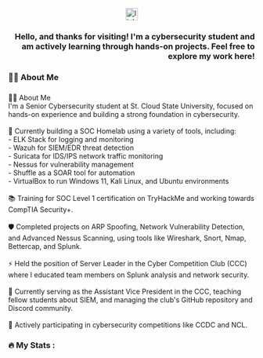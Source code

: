 <div align="center">
  <a href="https://www.linkedin.com/in/naima-mumin-a48750270/" target="_blank">
    <img src="https://img.shields.io/static/v1?message=LinkedIn&logo=linkedin&label=&color=0077B5&logoColor=white&labelColor=&style=for-the-badge" height="25" alt="linkedin logo"  />
  </a>
</div>

###

<h3 align="right">Hello, and thanks for visiting! I'm a cybersecurity student and am actively learning through hands-on projects. Feel free to explore my work here!</h3>

###

<h3 align="left">👩‍💻  About Me</h3>

###

<p align="left">👩‍💻 About Me<br>I'm a Senior Cybersecurity student at St. Cloud State University, focused on hands-on experience and building a strong foundation in cybersecurity.<br><br>🔧 Currently building a SOC Homelab using a variety of tools, including:<br>- ELK Stack for logging and monitoring<br>- Wazuh for SIEM/EDR threat detection<br>- Suricata for IDS/IPS network traffic monitoring<br>- Nessus for vulnerability management<br>- Shuffle as a SOAR tool for automation<br>- VirtualBox to run Windows 11, Kali Linux, and Ubuntu environments<br><br>📚 Training for SOC Level 1 certification on TryHackMe and working towards CompTIA Security+.<br><br>🛡️ Completed projects on ARP Spoofing, Network Vulnerability Detection, and Advanced Nessus Scanning, using tools like Wireshark, Snort, Nmap, Bettercap, and Splunk.<br><br>⚡ Held the position of Server Leader in the Cyber Competition Club (CCC) where I educated team members on Splunk analysis and network security.<br><br>💼 Currently serving as the Assistant Vice President in the CCC, teaching fellow students about SIEM, and managing the club's GitHub repository and Discord community.<br><br>🏅 Actively participating in cybersecurity competitions like CCDC and NCL.</p>

###

<h3 align="left">🔥   My Stats :</h3>

###

